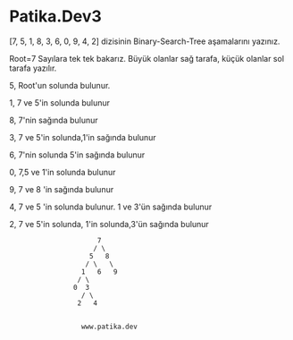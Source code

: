 # Patika.Dev3


[7, 5, 1, 8, 3, 6, 0, 9, 4, 2] dizisinin Binary-Search-Tree aşamalarını yazınız.


Root=7
Sayılara tek tek bakarız. Büyük olanlar sağ tarafa, küçük olanlar sol tarafa yazılır.

5, Root'un solunda bulunur.

1, 7 ve 5'in solunda bulunur

8, 7'nin sağında bulunur

3, 7 ve 5'in solunda,1'in sağında bulunur

6, 7'nin solunda 5'in sağında bulunur

0, 7,5 ve 1'in solunda bulunur 

9, 7 ve 8 'in sağında bulunur

4, 7 ve 5 'in solunda bulunur. 1 ve 3'ün sağında bulunur

2, 7 ve 5'in solunda, 1'in solunda,3'ün sağında bulunur



                          7
                         / \
                        5   8
                       / \   \
                      1   6   9
                     / \
                    0  3
                      / \
                     2   4
                     
                     
                      www.patika.dev
